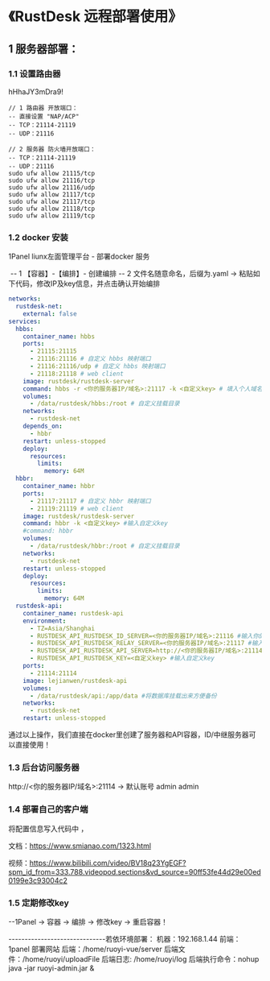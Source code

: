 # 《RustDesk 远程部署使用》

## 1 服务器部署：

### 1.1 设置路由器
hHhaJY3mDra9!
```
// 1 路由器 开放端口：
-- 直接设置 "NAP/ACP"
-- TCP：21114-21119
-- UDP：21116

// 2 服务器 防火墙开放端口：
-- TCP：21114-21119
-- UDP：21116
sudo ufw allow 21115/tcp
sudo ufw allow 21116/tcp
sudo ufw allow 21116/udp
sudo ufw allow 21117/tcp
sudo ufw allow 21117/tcp
sudo ufw allow 21118/tcp
sudo ufw allow 21119/tcp
```

### 1.2 docker 安装

1Panel liunx左面管理平台 - 部署docker 服务

​	-- 1 【容器】-【编排】- 创建编排
	-- 2 文件名随意命名，后缀为.yaml -> 粘贴如下代码，修改IP及key信息，并点击确认开始编排

```yaml
networks:
  rustdesk-net:
    external: false
services:
  hbbs:
    container_name: hbbs
    ports:
      - 21115:21115
      - 21116:21116 # 自定义 hbbs 映射端口
      - 21116:21116/udp # 自定义 hbbs 映射端口
      - 21118:21118 # web client
    image: rustdesk/rustdesk-server
    command: hbbs -r <你的服务器IP/域名>:21117 -k <自定义key> # 填入个人域名或 IP + hbbr 暴露端口 并输入自定key
    volumes:
      - /data/rustdesk/hbbs:/root # 自定义挂载目录
    networks:
      - rustdesk-net
    depends_on:
      - hbbr
    restart: unless-stopped
    deploy:
      resources:
        limits:
          memory: 64M
  hbbr:
    container_name: hbbr
    ports:
      - 21117:21117 # 自定义 hbbr 映射端口
      - 21119:21119 # web client
    image: rustdesk/rustdesk-server
    command: hbbr -k <自定义key> #输入自定义key
    #command: hbbr
    volumes:
      - /data/rustdesk/hbbr:/root # 自定义挂载目录
    networks:
      - rustdesk-net
    restart: unless-stopped
    deploy:
      resources:
        limits:
          memory: 64M
  rustdesk-api:
    container_name: rustdesk-api
    environment:
      - TZ=Asia/Shanghai
      - RUSTDESK_API_RUSTDESK_ID_SERVER=<你的服务器IP/域名>:21116 #输入你的服务器IP/域名
      - RUSTDESK_API_RUSTDESK_RELAY_SERVER=<你的服务器IP/域名>:21117 #输入你的服务器IP/域名
      - RUSTDESK_API_RUSTDESK_API_SERVER=http://<你的服务器IP/域名>:21114 #输入你的服务器IP/域名
      - RUSTDESK_API_RUSTDESK_KEY=<自定义key> #输入自定义key
    ports:
      - 21114:21114
    image: lejianwen/rustdesk-api
    volumes:
      - /data/rustdesk/api:/app/data #将数据库挂载出来方便备份
    networks:
      - rustdesk-net
    restart: unless-stopped

```

通过以上操作，我们直接在docker里创建了服务器和API容器，ID/中继服务器可以直接使用！

### 1.3 后台访问服务器

http://<你的服务器IP/域名>:21114 -> 默认账号 admin admin



### 1.4 部署自己的客户端

将配置信息写入代码中 ，

文档：https://www.smianao.com/1323.html  

视频：https://www.bilibili.com/video/BV18q23YgEGF?spm_id_from=333.788.videopod.sections&vd_source=90ff53fe44d29e00ed0199e3c93004c2



### 1.5 定期修改key

--1Panel -> 容器 -> 编排 -> 修改key -> 重启容器！


------------------------------若依环境部署：
机器：192.168.1.44
前端：1panel 部署网站
后端：/home/ruoyi-vue/server
后端文件：/home/ruoyi/uploadFile
后端日志: /home/ruoyi/log
后端执行命令：nohup java -jar ruoyi-admin.jar &


